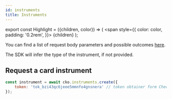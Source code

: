 ```yaml
---
id: instruments
title: Instruments
---
```


export const Highlight = ({children, color}) => (
<span
style={{
      color: color,
      padding: '0.2rem',
    }}>
{children}
</span>
);

You can find a list of request body parameters and possible outcomes [here](https://api-reference.checkout.com/#tag/Instruments).

The SDK will infer the type of the instrument, if not provided.

## Request a <Highlight color="#25c2a0">card instrument</Highlight>

```js
const instrument = await cko.instruments.create({
    token: 'tok_bzi43qc6jeee5mmnfo4gnsnera' // token obtainer form Checkout.Frames of the mobile SDKs
});
```
